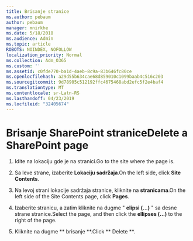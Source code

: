 ```yaml
---
title: Brisanje stranice
ms.author: pebaum
author: pebaum
manager: mnirkhe
ms.date: 5/18/2018
ms.audience: Admin
ms.topic: article
ROBOTS: NOINDEX, NOFOLLOW
localization_priority: Normal
ms.collection: Adm_O365
ms.custom: ''
ms.assetid: c0fde770-ba1d-4aeb-8c9a-83b646fc80ce
ms.openlocfilehash: a29d55b634cae68d859010c1099baab4c516c203
ms.sourcegitcommit: 9d78905c512192ffc4675468abd2efc5f2e4baf4
ms.translationtype: MT
ms.contentlocale: sr-Latn-RS
ms.lasthandoff: 04/23/2019
ms.locfileid: "32405674"
---
```

# <a name="delete-a-sharepoint-page"></a><span data-ttu-id="6248e-102">Brisanje SharePoint stranice</span><span class="sxs-lookup"><span data-stu-id="6248e-102">Delete a SharePoint page</span></span>

1. <span data-ttu-id="6248e-103">Idite na lokaciju gde je na stranici.</span><span class="sxs-lookup"><span data-stu-id="6248e-103">Go to the site where the page is.</span></span>
    
2. <span data-ttu-id="6248e-104">Sa leve strane, izaberite **Lokaciju sadržaja**.</span><span class="sxs-lookup"><span data-stu-id="6248e-104">On the left side, click **Site Contents**.</span></span> 
    
3. <span data-ttu-id="6248e-105">Na levoj strani lokacije sadržaja stranice, kliknite na **stranicama**.</span><span class="sxs-lookup"><span data-stu-id="6248e-105">On the left side of the Site Contents page, click **Pages**.</span></span> 
    
4. <span data-ttu-id="6248e-106">Izaberite stranicu, a zatim kliknite na dugme " **elipsi (...)** " sa desne strane stranice.</span><span class="sxs-lookup"><span data-stu-id="6248e-106">Select the page, and then click the **ellipses (...)** to the right of the page.</span></span> 
    
5. <span data-ttu-id="6248e-107">Kliknite na dugme \*\* brisanje \*\*.</span><span class="sxs-lookup"><span data-stu-id="6248e-107">Click \*\* Delete \*\*.</span></span> 
    


